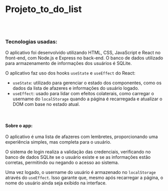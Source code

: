 # Projeto_to_do_list
 <br>
 <br>


<h3>Tecnologias usadas:</h3>
O aplicativo foi desenvolvido utilizando HTML, CSS, JavaScript e React no front-end, com Node.js e Express no back-end. O banco de dados utilizado para armazenamento de informações dos usuários é SQLite.

O aplicativo faz uso dos hooks `useState` e `useEffect` do React:
- `useState`: utilizado para gerenciar o estado dos componentes, como os dados da lista de afazeres e informações do usuário logado.
- `useEffect`: usado para lidar com efeitos colaterais, como carregar o username do `localStorage` quando a página é recarregada e atualizar o DOM com base no estado atual.


<br>

<h4>Sobre o app:</h4>

O aplicativo é uma lista de afazeres com lembretes, proporcionando uma experiência simples, mas completa para o usuário.

O sistema de login realiza a validação das credenciais, verificando no banco de dados SQLite se o usuário existe e se as informações estão corretas, permitindo ou negando o acesso ao sistema.

Uma vez logado, o username do usuário é armazenado no `localStorage` através do `useEffect`. Isso garante que, mesmo após recarregar a página, o nome do usuário ainda seja exibido na interface.
